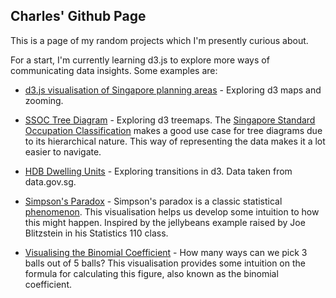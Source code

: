 ## Charles' Github Page

This is a page of my random projects which I'm presently curious about.

For a start, I'm currently learning d3.js to explore more ways of communicating data insights. Some examples are: 

* [d3.js visualisation of Singapore planning areas](https://charleslow.github.io/planning_area_plot) - Exploring d3 maps and zooming.

* [SSOC Tree Diagram](https://charleslow.github.io/ssoc_plot) - Exploring d3 treemaps. The [Singapore Standard Occupation Classification](http://www.singstat.gov.sg/methodologies-standards/statistical-standards-and-classifications/SSOC) makes a good use case for tree diagrams due to its hierarchical nature. This way of representing the data makes it a lot easier to navigate.

* [HDB Dwelling Units](https://charleslow.github.io/flats_per_town) - Exploring transitions in d3. Data taken from data.gov.sg.

* [Simpson's Paradox](https://charleslow.github.io/simpsons_paradox) - Simpson's paradox is a classic statistical [phenomenon](https://en.wikipedia.org/wiki/Simpson%27s_paradox). This visualisation helps us develop some intuition to how this might happen. Inspired by the jellybeans example raised by Joe Blitzstein in his Statistics 110 class.

* [Visualising the Binomial Coefficient](https://charleslow.github.io/binomial_coefficient) - How many ways can we pick 3 balls out of 5 balls? This visualisation provides some intuition on the formula for calculating this figure, also known as the binomial coefficient.